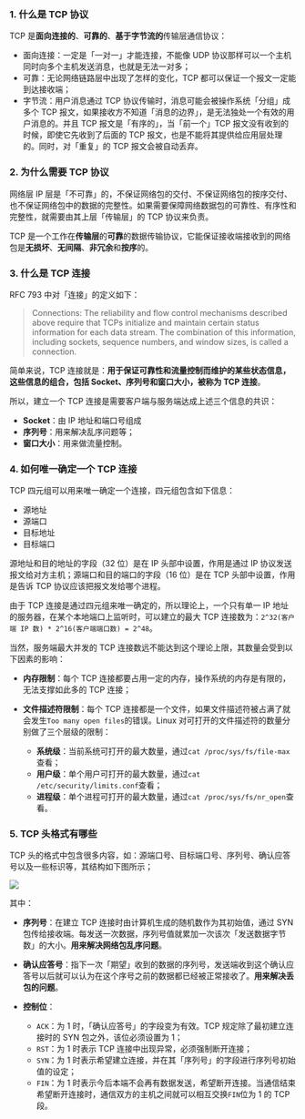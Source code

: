 ### 1. 什么是 TCP 协议

TCP 是**面向连接的**、**可靠的**、**基于字节流的**传输层通信协议：

* 面向连接：一定是「一对一」才能连接，不能像 UDP 协议那样可以一个主机同时向多个主机发送消息，也就是无法一对多；
* 可靠：无论网络链路层中出现了怎样的变化，TCP 都可以保证一个报文一定能到达接收端；
* 字节流：用户消息通过 TCP 协议传输时，消息可能会被操作系统「分组」成多个 TCP 报文，如果接收方不知道「消息的边界」，是无法独处一个有效的用户消息的。并且 TCP 报文是「有序的」，当「前一个」TCP 报文没有收到的时候，即使它先收到了后面的 TCP 报文，也是不能将其提供给应用层处理的。同时，对「重复」的 TCP 报文会被自动丢弃。

### 2. 为什么需要 TCP 协议

网络层 IP 层是「不可靠」的，不保证网络包的交付、不保证网络包的按序交付、也不保证网络包中的数据的完整性。如果需要保障网络数据包的可靠性、有序性和完整性，就需要由其上层「传输层」的 TCP 协议来负责。

TCP 是一个工作在**传输层**的**可靠**的数据传输协议，它能保证接收端接收到的网络包是**无损坏**、**无间隔**、**非冗余**和**按序**的。

### 3. 什么是 TCP 连接

RFC 793 中对「连接」的定义如下：

> Connections: The reliability and flow control mechanisms described above require that TCPs initialize and maintain certain status information for each data stream. The combination of this information, including sockets, sequence numbers, and window sizes, is called a connection.

简单来说，TCP 连接就是：**用于保证可靠性和流量控制而维护的某些状态信息，这些信息的组合，包括 Socket、序列号和窗口大小，被称为 TCP 连接**。

所以，建立一个 TCP 连接是需要客户端与服务端达成上述三个信息的共识：

* **Socket**：由 IP 地址和端口号组成
* **序列号**：用来解决乱序问题等；
* **窗口大小**：用来做流量控制。

### 4. 如何唯一确定一个 TCP 连接

TCP 四元组可以用来唯一确定一个连接，四元组包含如下信息：

* 源地址
* 源端口
* 目标地址
* 目标端口

源地址和目的地址的字段（32 位）是在 IP 头部中设置，作用是通过 IP 协议发送报文给对方主机；源端口和目的端口的字段（16 位）是在 TCP 头部中设置，作用是告诉 TCP 协议应该把报文发给哪个进程。

由于 TCP 连接是通过四元组来唯一确定的，所以理论上，一个只有单一 IP 地址的服务器，在某个本地端口上监听时，可以建立的最大 TCP 连接数为：`2^32(客户端 IP 数) * 2^16(客户端端口数) = 2^48`。

当然，服务端最大并发的 TCP 连接数远不能达到这个理论上限，其数量会受到以下因素的影响：

* **内存限制**：每个 TCP 连接都要占用一定的内存，操作系统的内存是有限的，无法支撑如此多的 TCP 连接；

* **文件描述符限制**：每个 TCP 连接都是一个文件，如果文件描述符被占满了就会发生`Too many open files`的错误。Linux 对可打开的文件描述符的数量分别做了三个层级的限制：

    - **系统级**：当前系统可打开的最大数量，通过`cat /proc/sys/fs/file-max`查看；
    - **用户级**：单个用户可打开的最大数量，通过`cat /etc/security/limits.conf`查看；
    - **进程级**：单个进程可打开的最大数量，通过`cat /proc/sys/fs/nr_open`查看。

### 5. TCP 头格式有哪些

TCP 头的格式中包含很多内容，如：源端口号、目标端口号、序列号、确认应答号以及一些标识等，其结构如下图所示；

![](https://cnd.qiniu.lin07ux.cn/markdown/1680168740-06bf98eb74bc8429d80c9d9697008b01.png)

其中：

* **序列号**：在建立 TCP 连接时由计算机生成的随机数作为其初始值，通过 SYN 包传给接收端。每发送一次数据，序列号值就累加一次该次「发送数据字节数」的大小。**用来解决网络包乱序问题**。

* **确认应答号**：指下一次「期望」收到的数据的序列号，发送端收到这个确认应答号以后就可以认为在这个序号之前的数据都已经被正常接收了。**用来解决丢包的问题**。

* **控制位**：

    - `ACK`：为 1 时，「确认应答号」的字段变为有效。TCP 规定除了最初建立连接时的 SYN 包之外，该位必须设置为 1；
    - `RST`：为 1 时表示 TCP 连接中出现异常，必须强制断开连接；
    - `SYN`：为 1 时表示希望建立连接，并在其「序列号」的字段进行序列号初始值的设定；
    - `FIN`：为 1 时表示今后本端不会再有数据发送，希望断开连接。当通信结束希望断开连接时，通信双方的主机之间就可以相互交换`FIN`位为 1 的 TCP 段。

